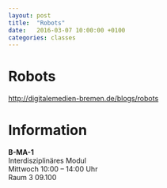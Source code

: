 ```yaml
---
layout: post
title:  "Robots"
date:   2016-03-07 10:00:00 +0100
categories: classes
---
```


# Robots



<http://digitalemedien-bremen.de/blogs/robots>

# Information

**B-MA-1**   
Interdisziplinäres Modul   
Mittwoch 10:00 – 14:00 Uhr   
Raum 3 09.100




